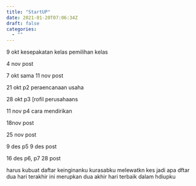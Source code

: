 ```yaml
---
title: "StartUP"
date: 2021-01-20T07:06:34Z
draft: false
categories:
  - ""
---
```


9 okt 
kesepakatan kelas
pemilihan kelas

4 nov post

7 okt
sama
11 nov post

21 okt p2 peraencanaan usaha

28 okt p3
[rofil perusahaans

11 nov p4
cara mendirikan 

18nov post

25 nov post

9 des p5
9 des post

16 des p6, p7
28 post

harus kubuat daftar keinginanku
kurasabku melewatkn kes
jadi apa dftar
dua hari terakhir ini merupkan dua akhir  hari terbaik dalam hdiupku

